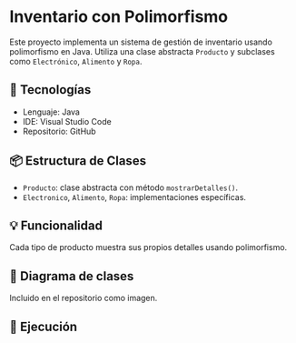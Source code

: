 # Inventario con Polimorfismo

Este proyecto implementa un sistema de gestión de inventario usando polimorfismo en Java. Utiliza una clase abstracta `Producto` y subclases como `Electrónico`, `Alimento` y `Ropa`.

## 🔧 Tecnologías
- Lenguaje: Java
- IDE: Visual Studio Code
- Repositorio: GitHub

## 📦 Estructura de Clases
- `Producto`: clase abstracta con método `mostrarDetalles()`.
- `Electronico`, `Alimento`, `Ropa`: implementaciones específicas.

## 💡 Funcionalidad
Cada tipo de producto muestra sus propios detalles usando polimorfismo.

## 🧱 Diagrama de clases
Incluido en el repositorio como imagen.

## 🧪 Ejecución
